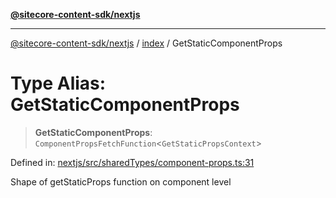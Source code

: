 [**@sitecore-content-sdk/nextjs**](../../README.md)

***

[@sitecore-content-sdk/nextjs](../../README.md) / [index](../README.md) / GetStaticComponentProps

# Type Alias: GetStaticComponentProps

> **GetStaticComponentProps**: `ComponentPropsFetchFunction`\<`GetStaticPropsContext`\>

Defined in: [nextjs/src/sharedTypes/component-props.ts:31](https://github.com/Sitecore/content-sdk/blob/bc4d59e76288877091ea87e0b1f0d7300950e831/packages/nextjs/src/sharedTypes/component-props.ts#L31)

Shape of getStaticProps function on component level
